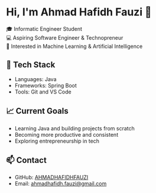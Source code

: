 # Hi, I'm Ahmad Hafidh Fauzi 👋

🎓 Informatic Engineer Student  
💻 Aspiring Software Engineer & Technopreneur  
🤖 Interested in Machine Learning & Artificial Intelligence  

## 🔧 Tech Stack
- Languages: Java
- Frameworks: Spring Boot  
- Tools: Git and VS Code  

## 📈 Current Goals
- Learning Java and building projects from scratch  
- Becoming more productive and consistent  
- Exploring entrepreneurship in tech  

## 📫 Contact
- GitHub: [AHMADHAFIDHFAUZI](https://github.com/AHMADHAFIDHFAUZI)  
- Email: ahmadhafidh.fauzi@gmail.com
